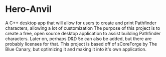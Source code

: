 # Hero-Anvil
A C++ desktop app that will allow for users to create and print Pathfinder characters, allowing a lot of customization
The purpose of this project is to create a free, open source desktop application to assist building Pathfinder characters. 
Later on, perhaps D&D 5e can also be added, but there are probably licenses for that.
This project is based off of sCoreForge by The Blue Canary, but optimizing it and making it into it's own application.
